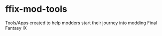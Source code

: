 # ffix-mod-tools
Tools/Apps created to help modders start their journey into modding Final Fantasy IX
